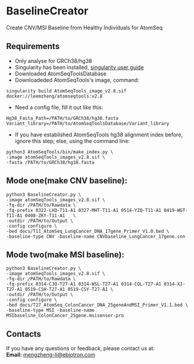 # BaselineCreator
Create CNV/MSI Baseline from Healthy Individuals for AtomSeq

## Requirements
- Only analyse for GRCh38/hg38
- Singularity has been installed, [singularity user guide](https://docs.sylabs.io/guides/latest/user-guide/quick_start.html#quick-installation-steps) 
- Downloaded AtomSeqToolsDatabase
- Downloadeded AtomSeqTools's image, command:
```
singularity build AtomSeqTools_image_v2.8.sif docker://leemzheng/atomseqtools:v2.8
```
- Need a config file, fill it out like this:
```
Hg38_Fasta_Path=/PATH/to/GRCh38/hg38.fasta
Variant_library=/PATH/to/AtomSeqToolsDatabase/Variant_library
```
- If you have established AtomSeqTools hg38 alignment index before, ignore this step; else, using the command line:
```
python3 AtomSeqTools/bin/make_index.py \
-image atomSeqTools_images_v2.8.sif \
-fasta /PATH/to/GRCh38/hg38.fasta
```

## Mode one(make CNV baseline):
```
python3 BaselineCreator.py \
-image atomSeqTools_images_v2.8.sif \
-fq-dir /PATH/to/Rawdata \
-fq-prefix 0322-LXQ-T11-A1 0327-MHT-T11-A1 0514-YZQ-T11-A1 0419-WGT-T11-A1 0408-ZKY-T11-A1   \
-outdir /PATH/to/Output \
-config configure \
-bed docs/T11_AtomSeq_LungCancer_DNA_17gene_Primer_V1.0.bed \
-baseline-type CNV -baseline-name CNVbaseline_LungCancer_17gene.cnn
```

## Mode two(make MSI baseline):
```
python3 BaselineCreator.py \
-image atomSeqTools_images_v2.8.sif \
-fq-dir /PATH/to/Rawdata \
-fq-prefix 0314-CJQ-T27-A1 0314-WSL-T27-A1 0314-CQL-T27-A1 0314-XJ-T27-A1 0519-CSH-T27-A1 0519-CSY-T27-A1 \
-outdir /PATH/to/Output \
-config configure \
-bed docs/T27_AtomSeq_ColonCancer_DNA_25geneAndMSI_Primer_V1.1.bed \
-baseline-type MSI -baseline-name MSIbaseline_ColonCancer_25gene.msisenser-pro
```

## Contacts
If you have any questions or feedback, please contact us at: \
**Email:** mengzheng-li@ebiotron.com
